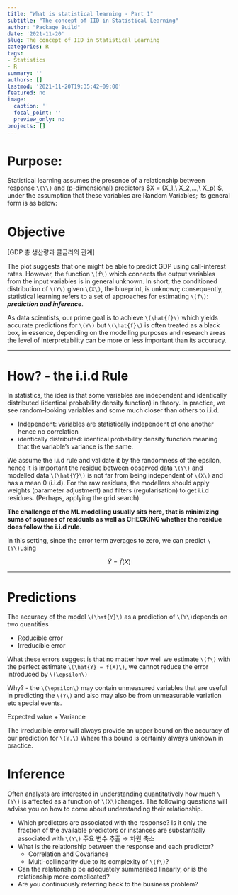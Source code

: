 ```yaml
---
title: "What is statistical learning - Part 1"
subtitle: "The concept of IID in Statistical Learning"
author: "Package Build"
date: '2021-11-20'
slug: The concept of IID in Statistical Learning
categories: R
tags:
- Statistics
- R
summary: ''
authors: []
lastmod: '2021-11-20T19:35:42+09:00'
featured: no
image:
  caption: ''
  focal_point: ''
  preview_only: no
projects: []
---
```




# Purpose: 

Statistical learning assumes the presence of a relationship between response `\(Y\)` and (p-dimensional) predictors $X = (X_1,\ X_2,...,\ X_p)  $, under the assumption that these variables are Random Variables; its general form is as below: 

# Objective

[GDP 총 생산량과 콜금리의 관계]

The plot suggests that one might be able to predict GDP using call-interest rates. However, the function `\(f\)` which connects the output variables from the input variables is in general unknown. In short, the conditioned distribution of `\(Y\)`  given `\(X\)`, the blueprint, is unknown; consequently, statistical learning refers to a set of approaches for estimating `\(f\)`: ***prediction and inference***. 

As data scientists, our prime goal is to achieve `\(\hat{f}\)` which yields accurate predictions for `\(Y\)` but  `\(\hat{f}\)` is often treated as a black box, in essence, depending on the modelling purposes and research areas the level of interpretability can be more or less important than its accuracy.  

---

# How? - the i.i.d Rule

In statistics, the idea is that some variables are independent and identically distributed (identical probability density function) in theory. In practice, we see random-looking variables and some much closer than others to i.i.d. 

- Independent: variables are statistically independent of one another hence no correlation
- identically distributed: identical probability density function meaning that the variable’s variance is the same.

We assume the i.i.d rule and validate it by the randomness of the epsilon, hence it is important the residue between observed data `\(Y\)` and modelled data `\(\hat{Y}\)` is not far from being independent of `\(X\)`  and has a mean 0 (i.i.d). For the raw residues, the modellers should apply weights (parameter adjustment) and filters (regularisation) to get i.i.d residues. (Perhaps, applying the grid search)   

**The challenge of the ML modelling usually sits here, that is minimizing sums of squares of residuals as well as CHECKING whether the residue does follow the i.i.d rule.**  

In this setting, since the error term averages to zero, we can predict `\(Y\)`using 

$$
\hat{Y} = \hat{f}(X)
$$

---

# Predictions

The accuracy of the model `\(\hat{Y}\)` as a prediction of `\(Y\)`depends on two quantities

- Reducible error
- Irreducible error

What these errors suggest is that no matter how well we estimate `\(f\)` with the perfect estimate `\(\hat{Y} = f(X)\)`, we cannot reduce the error introduced by  `\(\epsilon\)` 

Why? - the `\(\epsilon\)` may contain unmeasured variables that are useful in predicting the `\(Y\)` and also may also be from unmeasurable variation etc special events. 

Expected value + Variance 

The irreducible error will always provide an upper bound on the accuracy of our prediction for `\(Y.\)` Where this bound is certainly always unknown in practice.


# Inference

Often analysts are interested in understanding quantitatively how much `\(Y\)` is affected as a function of  `\(X\)`changes. The following questions will advise you on how to come about understanding their relationship. 

- Which predictors are associated with the response? Is it only the fraction of the available predictors or instances are substantially associated with `\(Y\)`
주요 변수 추출 → 차원 축소
- What is the relationship between the response and each predictor?
    - Correlation and Covariance
    - Multi-collinearity due to its complexity of `\(f\)`?
- Can the relationship be adequately summarised linearly, or is the relationship more complicated?
- Are you continuously referring back to the business problem?


